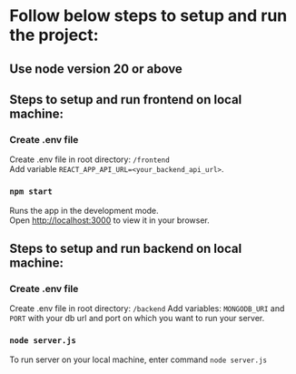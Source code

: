 # Follow below steps to setup and run the project:

## Use node version 20 or above

## Steps to setup and run frontend on local machine:

### Create .env file

Create .env file in root directory: `/frontend`\
Add variable `REACT_APP_API_URL=<your_backend_api_url>`.

### `npm start`

Runs the app in the development mode.\
Open [http://localhost:3000](http://localhost:3000) to view it in your browser.

## Steps to setup and run backend on local machine:

### Create .env file

Create .env file in root directory: `/backend`
Add variables: `MONGODB_URI` and `PORT` with your db url and port on which you want to run your server.

### `node server.js`

To run server on your local machine, enter command `node server.js`
